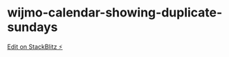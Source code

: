 # wijmo-calendar-showing-duplicate-sundays

[Edit on StackBlitz ⚡️](https://stackblitz.com/edit/wijmo-calendar-showing-duplicate-sundays)
